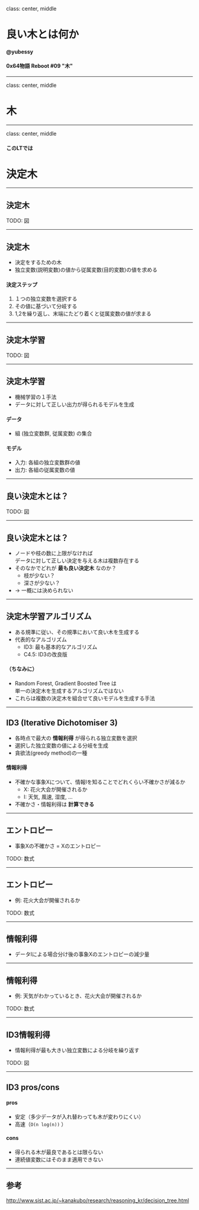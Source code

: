 class: center, middle

# 良い木とは何か

#### @yubessy

#### 0x64物語 Reboot #09 "木"

---

class: center, middle

# 木

---

class: center, middle

#### このLTでは

# 決定木

---

## 決定木

TODO: 図

---

## 決定木

* 決定をするための木
* 独立変数(説明変数)の値から従属変数(目的変数)の値を求める

#### 決定ステップ

1. １つの独立変数を選択する
2. その値に基づいて分岐する
3. 1,2を繰り返し、末端にたどり着くと従属変数の値が求まる

---

## 決定木学習

TODO: 図

---

## 決定木学習

* 機械学習の１手法
* データに対して正しい出力が得られるモデルを生成

#### データ

* 組 (独立変数群, 従属変数) の集合

#### モデル

* 入力: 各組の独立変数群の値
* 出力: 各組の従属変数の値

---

## 良い決定木とは？

TODO: 図

---

## 良い決定木とは？

* ノードや枝の数に上限がなければ <br>
  データに対して正しい決定を与える木は複数存在する
* そのなかでどれが **最も良い決定木** なのか？
    * 枝が少ない？
    * 深さが少ない？
* → 一概には決められない

---

## 決定木学習アルゴリズム

* ある規準に従い、その規準において良い木を生成する
* 代表的なアルゴリズム
    * ID3: 最も基本的なアルゴリズム
    * C4.5: ID3の改良版

#### （ちなみに）

* Random Forest, Gradient Boosted Tree は <br>
  単一の決定木を生成するアルゴリズムではない
* これらは複数の決定木を組合せて良いモデルを生成する手法

---

## ID3 (Iterative Dichotomiser 3)

* 各時点で最大の **情報利得** が得られる独立変数を選択
* 選択した独立変数の値による分岐を生成
* 貪欲法(greedy method)の一種

#### 情報利得

* 不確かな事象Xについて、情報Iを知ることでどれくらい不確かさが減るか
  * X: 花火大会が開催されるか
  * I: 天気, 風速, 湿度, ...
* 不確かさ・情報利得は **計算できる**

---

## エントロピー

* 事象Xの不確かさ = Xのエントロピー

TODO: 数式

---

## エントロピー

* 例: 花火大会が開催されるか

TODO: 数式

---

## 情報利得

* データIによる場合分け後の事象Xのエントロピーの減少量

---

## 情報利得

* 例: 天気がわかっているとき、花火大会が開催されるか

TODO: 数式

---

## ID3情報利得

* 情報利得が最も大きい独立変数による分岐を繰り返す

TODO: 図

---

## ID3 pros/cons

#### pros

* 安定（多少データが入れ替わっても木が変わりにくい）
* 高速（`O(n log(n))` ）

#### cons

* 得られる木が最良であるとは限らない
* 連続値変数にはそのまま適用できない

---

## 参考

http://www.sist.ac.jp/~kanakubo/research/reasoning_kr/decision_tree.html
